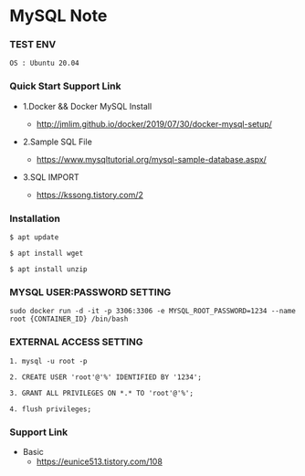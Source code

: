 
# MySQL Note

### TEST ENV
```
OS : Ubuntu 20.04
```

### Quick Start Support Link
 - 1.Docker && Docker MySQL Install 
   - http://jmlim.github.io/docker/2019/07/30/docker-mysql-setup/

 - 2.Sample SQL File
   - https://www.mysqltutorial.org/mysql-sample-database.aspx/

 - 3.SQL IMPORT
   - https://kssong.tistory.com/2

### Installation
```
$ apt update

$ apt install wget

$ apt install unzip
```

### MYSQL USER:PASSWORD SETTING
```
sudo docker run -d -it -p 3306:3306 -e MYSQL_ROOT_PASSWORD=1234 --name root {CONTAINER_ID} /bin/bash
```

### EXTERNAL ACCESS SETTING
```
1. mysql -u root -p

2. CREATE USER 'root'@'%' IDENTIFIED BY '1234';

3. GRANT ALL PRIVILEGES ON *.* TO 'root'@'%';

4. flush privileges;
```

### Support Link
 - Basic
   - https://eunice513.tistory.com/108
